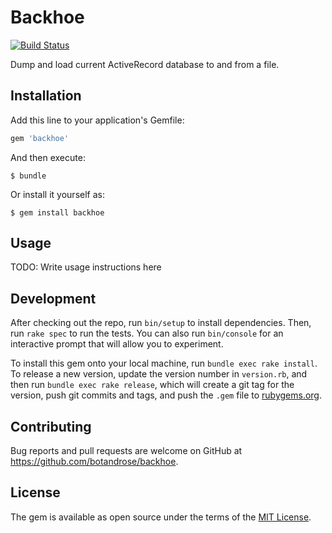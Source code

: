 # Backhoe
[![Build Status](https://travis-ci.org/botandrose/backhoe.svg)](https://travis-ci.org/botandrose/backhoe)

Dump and load current ActiveRecord database to and from a file.

## Installation

Add this line to your application's Gemfile:

```ruby
gem 'backhoe'
```

And then execute:

    $ bundle

Or install it yourself as:

    $ gem install backhoe

## Usage

TODO: Write usage instructions here

## Development

After checking out the repo, run `bin/setup` to install dependencies. Then, run `rake spec` to run the tests. You can also run `bin/console` for an interactive prompt that will allow you to experiment.

To install this gem onto your local machine, run `bundle exec rake install`. To release a new version, update the version number in `version.rb`, and then run `bundle exec rake release`, which will create a git tag for the version, push git commits and tags, and push the `.gem` file to [rubygems.org](https://rubygems.org).

## Contributing

Bug reports and pull requests are welcome on GitHub at https://github.com/botandrose/backhoe.

## License

The gem is available as open source under the terms of the [MIT License](https://opensource.org/licenses/MIT).
